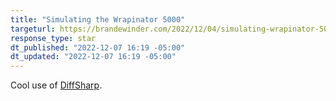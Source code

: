 ```yaml
---
title: "Simulating the Wrapinator 5000"
targeturl: https://brandewinder.com/2022/12/04/simulating-wrapinator-5000/ 
response_type: star
dt_published: "2022-12-07 16:19 -05:00"
dt_updated: "2022-12-07 16:19 -05:00"
---
```


Cool use of [DiffSharp](https://diffsharp.github.io/).